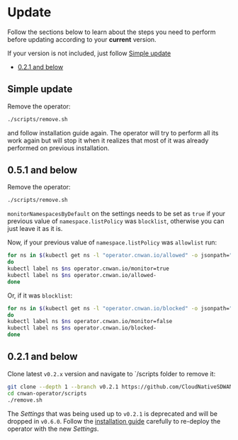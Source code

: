 # Update

Follow the sections below to learn about the steps you need to perform before updating according to your **current** version.

If your version is not included, just follow [Simple update](#simple-update)

* [0.2.1 and below](#0.2.1-and-below)

## Simple update

Remove the operator:

```bash
./scripts/remove.sh
```

and follow installation guide again. The operator will try to perform all its work again but will stop it when it realizes that most of it was already performed on previous installation.

## 0.5.1 and below

Remove the operator:

```bash
./scripts/remove.sh
```

`monitorNamespacesByDefault` on the settings needs to be set as `true` if your previous value of `namespace.listPolicy` was `blocklist`, otherwise you can just leave it as it is.

Now, if your previous value of `namespace.listPolicy` was `allowlist` run:

```bash
for ns in $(kubectl get ns -l "operator.cnwan.io/allowed" -o jsonpath="{.items[*].metadata.name}")
do
kubectl label ns $ns operator.cnwan.io/monitor=true
kubectl label ns $ns operator.cnwan.io/allowed-
done
```

Or, if it was `blocklist`:

```bash
for ns in $(kubectl get ns -l "operator.cnwan.io/blocked" -o jsonpath="{.items[*].metadata.name}")
do
kubectl label ns $ns operator.cnwan.io/monitor=false
kubectl label ns $ns operator.cnwan.io/blocked-
done
```

<!-- TODO: write an update guide for v0.6.0 when it is going to be released:
- clone operator
- remove it
- script to replace the old labels with new one
- change the settings
 -->

## 0.2.1 and below

Clone latest `v0.2.x` version and navigate to `/scripts folder to remove it:

```bash
git clone --depth 1 --branch v0.2.1 https://github.com/CloudNativeSDWAN/cnwan-operator
cd cnwan-operator/scripts
./remove.sh
```

The *Settings* that was being used up to `v0.2.1` is deprecated and will be dropped in `v0.6.0`.
Follow the [installation guide](./install.md) carefully to re-deploy the operator with the new *Settings*.
